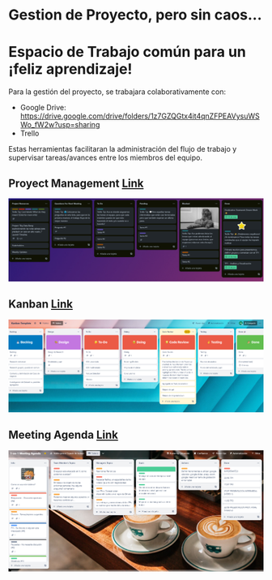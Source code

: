 # Gestion de Proyecto, pero sin caos...
# Espacio de Trabajo común para un ¡feliz aprendizaje!

Para la gestión del proyecto, se trabajara colaborativamente con: 

- Google Drive: https://drive.google.com/drive/folders/1z7GZQGtx4it4qnZFPEAVysuWSWo_fW2w?usp=sharing
- Trello
 
Estas herramientas facilitaran la administración del flujo de trabajo y supervisar tareas/avances entre los miembros del equipo. 

## Proyect Management [Link](https://trello.com/invite/b/rCZs4Ac4/ATTI7b5843cd5ec659e04b4611503d930bb5EDD20104/project-management)

<p align="center">
  <img src="https://github.com/NoeliaFerrero/Proyecto_MentoriaFAMAF_2023/blob/bc7b670eb33ee1282770559e9b05dd515d50aee3/Trello/proyect%20managenent_ok.png">
</p>
</div>

## Kanban [Link](https://trello.com/invite/b/20FMT9Uj/ATTI7023030c20aacc0c04ae4a564d5a89c4BEDB1440/kanban-template)

<p align="center">
  <img src="https://github.com/NoeliaFerrero/Proyecto_MentoriaFAMAF_2023/blob/83eb100718b887056664a42b37a609893afea00b/Trello/kanban.png">
</p>
</div>

## Meeting Agenda [Link](https://trello.com/invite/b/DyjIUsgV/ATTId03f95955ec183716712c9a576ad1c95C87F5253/1-on-1-meeting-agenda)

<p align="center">
  <img src="https://github.com/NoeliaFerrero/Proyecto_MentoriaFAMAF_2023/blob/b8ecfa3efd323c85e999afa0d21563b5d6759fdd/Trello/meeting%20agenda.png">
</p>
</div>
